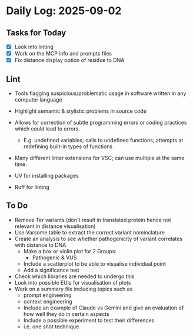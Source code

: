 # Daily Log: 2025-09-02

## Tasks for Today

- [x] Look into linting
- [x] Work on the MCP info and prompts files
- [x] Fix distance display option of residue to DNA

## Lint
- Tools flagging suspicious/problematic usage in software written in any computer language
- Highlight semantic & stylistic problems in source code 
- Allows for correction of subtle programming errors or coding practices which could lead to errors.
    - E.g. undefined variables; calls to undefined functions; attempts at redefining built-in types of functions 
- Many different linter extensions for VSC; can use multiple at the same time. 

- UV for installing packages 
- Ruff for linting 

## To Do 
- Remove Ter variants (don't result in translated protein hence not relevant in distance visualisation)
- Use Varsome table to extract the correct variant nominclature
- Create an analysis to see whether pathogenicity of variant correlates with distance to DNA
    - Make a box or violin plot for 2 Groups:
        - Pathogenic & VUS
    - Include a scatterplot to be able to visualise individual point
    - Add a significance test 
- Check which libraries are needed to undergo this 
- Look into possible EUIs for visualisation of plots
- Work on a summary file including topics such as
    - prompt engineering 
    - context engineering 
    - Include an example of Claude vs Gemini and give an evaluation of how well they do in certain aspects
    - Include a possible experiment to test their differences
    -   i.e. one shot technique 